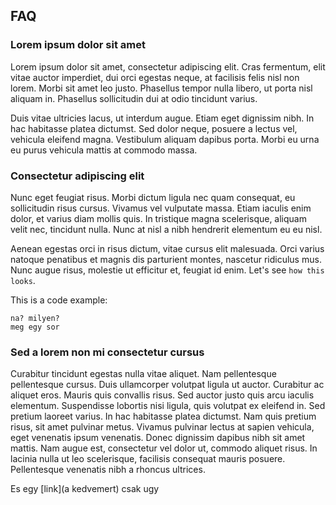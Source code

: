 ## FAQ

### Lorem ipsum dolor sit amet

Lorem ipsum dolor sit amet, consectetur adipiscing elit. Cras fermentum, elit vitae auctor imperdiet, dui orci egestas neque, at facilisis felis nisl non lorem. Morbi sit amet leo justo. Phasellus tempor nulla libero, ut porta nisl aliquam in. Phasellus sollicitudin dui at odio tincidunt varius.

Duis vitae ultricies lacus, ut interdum augue. Etiam eget dignissim nibh. In hac habitasse platea dictumst. Sed dolor neque, posuere a lectus vel, vehicula eleifend magna. Vestibulum aliquam dapibus porta. Morbi eu urna eu purus vehicula mattis at commodo massa.

### Consectetur adipiscing elit

Nunc eget feugiat risus. Morbi dictum ligula nec quam consequat, eu sollicitudin risus cursus. Vivamus vel vulputate massa. Etiam iaculis enim dolor, et varius diam mollis quis. In tristique magna scelerisque, aliquam velit nec, tincidunt nulla. Nunc at nisl a nibh hendrerit elementum eu eu nisl.

Aenean egestas orci in risus dictum, vitae cursus elit malesuada. Orci varius natoque penatibus et magnis dis parturient montes, nascetur ridiculus mus. Nunc augue risus, molestie ut efficitur et, feugiat id enim. Let's see `how this looks`.

This is a code example:
```
na? milyen?
meg egy sor
```

### Sed a lorem non mi consectetur cursus

Curabitur tincidunt egestas nulla vitae aliquet. Nam pellentesque pellentesque cursus. Duis ullamcorper volutpat ligula ut auctor. Curabitur ac aliquet eros. Mauris quis convallis risus. Sed auctor justo quis arcu iaculis elementum. Suspendisse lobortis nisi ligula, quis volutpat ex eleifend in. Sed pretium laoreet varius. In hac habitasse platea dictumst. Nam quis pretium risus, sit amet pulvinar metus. Vivamus pulvinar lectus at sapien vehicula, eget venenatis ipsum venenatis. Donec dignissim dapibus nibh sit amet mattis. Nam augue est, consectetur vel dolor ut, commodo aliquet risus. In lacinia nulla ut leo scelerisque, facilisis consequat mauris posuere. Pellentesque venenatis nibh a rhoncus ultrices.

Es egy [link](a kedvemert) csak ugy
